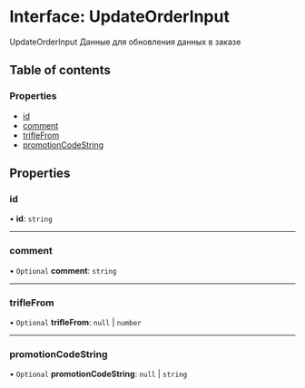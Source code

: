 # Interface: UpdateOrderInput

UpdateOrderInput
Данные для обновления данных в заказе

## Table of contents

### Properties

- [id](UpdateOrderInput.md#id)
- [comment](UpdateOrderInput.md#comment)
- [trifleFrom](UpdateOrderInput.md#triflefrom)
- [promotionCodeString](UpdateOrderInput.md#promotioncodestring)

## Properties

### id

• **id**: `string`

___

### comment

• `Optional` **comment**: `string`

___

### trifleFrom

• `Optional` **trifleFrom**: ``null`` \| `number`

___

### promotionCodeString

• `Optional` **promotionCodeString**: ``null`` \| `string`
